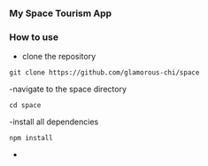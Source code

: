 ### My Space Tourism App

### How to use
- clone the repository

```
git clone https://github.com/glamorous-chi/space
```

-navigate to the space directory 
```
cd space
```

-install all dependencies

```
npm install
```

-



